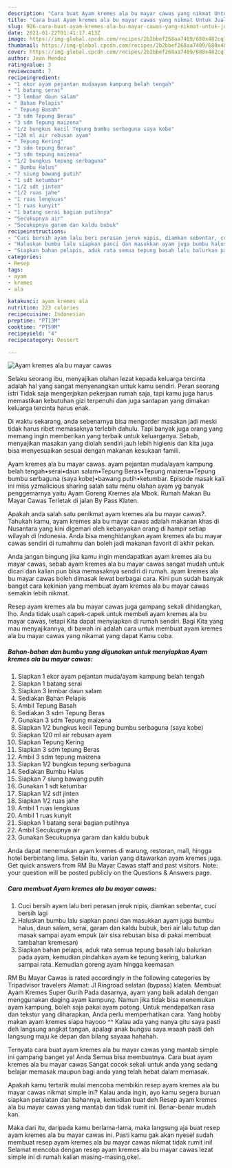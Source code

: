 ```yaml
---
description: "Cara buat Ayam kremes ala bu mayar cawas yang nikmat Untuk Jualan"
title: "Cara buat Ayam kremes ala bu mayar cawas yang nikmat Untuk Jualan"
slug: 926-cara-buat-ayam-kremes-ala-bu-mayar-cawas-yang-nikmat-untuk-jualan
date: 2021-01-22T01:41:17.413Z
image: https://img-global.cpcdn.com/recipes/2b2bbef268aa7409/680x482cq70/ayam-kremes-ala-bu-mayar-cawas-foto-resep-utama.jpg
thumbnail: https://img-global.cpcdn.com/recipes/2b2bbef268aa7409/680x482cq70/ayam-kremes-ala-bu-mayar-cawas-foto-resep-utama.jpg
cover: https://img-global.cpcdn.com/recipes/2b2bbef268aa7409/680x482cq70/ayam-kremes-ala-bu-mayar-cawas-foto-resep-utama.jpg
author: Jean Mendez
ratingvalue: 3
reviewcount: 7
recipeingredient:
- "1 ekor ayam pejantan mudaayam kampung belah tengah"
- "1 batang serai"
- "3 lembar daun salam"
- " Bahan Pelapis"
- " Tepung Basah"
- "3 sdm Tepung Beras"
- "3 sdm Tepung maizena"
- "1/2 bungkus kecil Tepung bumbu serbaguna saya kobe"
- "120 ml air rebusan ayam"
- " Tepung Kering"
- "3 sdm tepung Beras"
- "3 sdm tepung maizena"
- "1/2 bungkus tepung serbaguna"
- " Bumbu Halus"
- "7 siung bawang putih"
- "1 sdt ketumbar"
- "1/2 sdt jinten"
- "1/2 ruas jahe"
- "1 ruas lengkuas"
- "1 ruas kunyit"
- "1 batang serai bagian putihnya"
- "Secukupnya air"
- "Secukupnya garam dan kaldu bubuk"
recipeinstructions:
- "Cuci bersih ayam lalu beri perasan jeruk nipis, diamkan sebentar, cuci bersih lagi"
- "Haluskan bumbu lalu siapkan panci dan masukkan ayam juga bumbu halus, daun salam, serai, garam dan kaldu bubuk, beri air lalu tutup dan masak sampai ayam empuk (air sisa rebusan bisa di pakai membuat tambahan kremesan)"
- "Siapkan bahan pelapis, aduk rata semua tepung basah lalu balurkan pada ayam, kemudian pindahkan ayam ke tepung kering, balurkan sampai rata. Kemudian goreng ayam hingga keemasan"
categories:
- Resep
tags:
- ayam
- kremes
- ala

katakunci: ayam kremes ala 
nutrition: 223 calories
recipecuisine: Indonesian
preptime: "PT13M"
cooktime: "PT59M"
recipeyield: "4"
recipecategory: Dessert

---
```



![Ayam kremes ala bu mayar cawas](https://img-global.cpcdn.com/recipes/2b2bbef268aa7409/680x482cq70/ayam-kremes-ala-bu-mayar-cawas-foto-resep-utama.jpg)

Selaku seorang ibu, menyajikan olahan lezat kepada keluarga tercinta adalah hal yang sangat menyenangkan untuk kamu sendiri. Peran seorang istri Tidak saja mengerjakan pekerjaan rumah saja, tapi kamu juga harus memastikan kebutuhan gizi terpenuhi dan juga santapan yang dimakan keluarga tercinta harus enak.

Di waktu  sekarang, anda sebenarnya bisa mengorder masakan jadi meski tidak harus ribet memasaknya terlebih dahulu. Tapi banyak juga orang yang memang ingin memberikan yang terbaik untuk keluarganya. Sebab, menyajikan masakan yang diolah sendiri jauh lebih higienis dan kita juga bisa menyesuaikan sesuai dengan makanan kesukaan famili. 

Ayam kremes ala bu mayar cawas. ayam pejantan muda/ayam kampung belah tengah•serai•daun salam•Tepung Beras•Tepung maizena•Tepung bumbu serbaguna (saya kobe)•bawang putih•ketumbar. Episode masak kali ini miss yzmalicious sharing salah satu menu olahan ayam yg banyak penggemarnya yaitu Ayam Goreng Kremes ala Mbok. Rumah Makan Bu Mayar Cawas Terletak di jalan By Pass Klaten.

Apakah anda salah satu penikmat ayam kremes ala bu mayar cawas?. Tahukah kamu, ayam kremes ala bu mayar cawas adalah makanan khas di Nusantara yang kini digemari oleh kebanyakan orang di hampir setiap wilayah di Indonesia. Anda bisa menghidangkan ayam kremes ala bu mayar cawas sendiri di rumahmu dan boleh jadi makanan favorit di akhir pekan.

Anda jangan bingung jika kamu ingin mendapatkan ayam kremes ala bu mayar cawas, sebab ayam kremes ala bu mayar cawas sangat mudah untuk dicari dan kalian pun bisa memasaknya sendiri di rumah. ayam kremes ala bu mayar cawas boleh dimasak lewat berbagai cara. Kini pun sudah banyak banget cara kekinian yang membuat ayam kremes ala bu mayar cawas semakin lebih nikmat.

Resep ayam kremes ala bu mayar cawas juga gampang sekali dihidangkan, lho. Anda tidak usah capek-capek untuk membeli ayam kremes ala bu mayar cawas, tetapi Kita dapat menyiapkan di rumah sendiri. Bagi Kita yang mau menyajikannya, di bawah ini adalah cara untuk membuat ayam kremes ala bu mayar cawas yang nikamat yang dapat Kamu coba.

<!--inarticleads1-->

##### Bahan-bahan dan bumbu yang digunakan untuk menyiapkan Ayam kremes ala bu mayar cawas:

1. Siapkan 1 ekor ayam pejantan muda/ayam kampung belah tengah
1. Siapkan 1 batang serai
1. Siapkan 3 lembar daun salam
1. Sediakan  Bahan Pelapis
1. Ambil  Tepung Basah
1. Sediakan 3 sdm Tepung Beras
1. Gunakan 3 sdm Tepung maizena
1. Siapkan 1/2 bungkus kecil Tepung bumbu serbaguna (saya kobe)
1. Siapkan 120 ml air rebusan ayam
1. Siapkan  Tepung Kering
1. Siapkan 3 sdm tepung Beras
1. Ambil 3 sdm tepung maizena
1. Siapkan 1/2 bungkus tepung serbaguna
1. Sediakan  Bumbu Halus
1. Siapkan 7 siung bawang putih
1. Gunakan 1 sdt ketumbar
1. Siapkan 1/2 sdt jinten
1. Siapkan 1/2 ruas jahe
1. Ambil 1 ruas lengkuas
1. Ambil 1 ruas kunyit
1. Siapkan 1 batang serai bagian putihnya
1. Ambil Secukupnya air
1. Gunakan Secukupnya garam dan kaldu bubuk


Anda dapat menemukan ayam kremes di warung, restoran, mall, hingga hotel berbintang lima. Selain itu, varian yang ditawarkan ayam kremes juga. Get quick answers from RM Bu Mayar Cawas staff and past visitors. Note: your question will be posted publicly on the Questions &amp; Answers page. 

<!--inarticleads2-->

##### Cara membuat Ayam kremes ala bu mayar cawas:

1. Cuci bersih ayam lalu beri perasan jeruk nipis, diamkan sebentar, cuci bersih lagi
1. Haluskan bumbu lalu siapkan panci dan masukkan ayam juga bumbu halus, daun salam, serai, garam dan kaldu bubuk, beri air lalu tutup dan masak sampai ayam empuk (air sisa rebusan bisa di pakai membuat tambahan kremesan)
1. Siapkan bahan pelapis, aduk rata semua tepung basah lalu balurkan pada ayam, kemudian pindahkan ayam ke tepung kering, balurkan sampai rata. Kemudian goreng ayam hingga keemasan


RM Bu Mayar Cawas is rated accordingly in the following categories by Tripadvisor travelers Alamat: Jl Ringroad selatan (bypass) klaten. Membuat Ayam Kremes Super Gurih Pada dasarnya, ayam yang baik adalah dengan menggunakan daging ayam kampung. Namun jika tidak bisa menemukan ayam kampung, boleh saja pakai ayam potong. Untuk mendapatkan rasa dan tekstur yang diharapkan, Anda perlu memperhatikan cara. Yang hobby makan ayam kremes siapa hayooo ^^ Kalau ada yang nanya gitu saya pasti deh langsung angkat tangan, apalagi anak bungsu saya.waaah pasti deh langsung maju ke depan dan bilang sayaaa hahahah. 

Ternyata cara buat ayam kremes ala bu mayar cawas yang mantab simple ini gampang banget ya! Anda Semua bisa membuatnya. Cara buat ayam kremes ala bu mayar cawas Sangat cocok sekali untuk anda yang sedang belajar memasak maupun bagi anda yang telah hebat dalam memasak.

Apakah kamu tertarik mulai mencoba membikin resep ayam kremes ala bu mayar cawas nikmat simple ini? Kalau anda ingin, ayo kamu segera buruan siapkan peralatan dan bahannya, kemudian buat deh Resep ayam kremes ala bu mayar cawas yang mantab dan tidak rumit ini. Benar-benar mudah kan. 

Maka dari itu, daripada kamu berlama-lama, maka langsung aja buat resep ayam kremes ala bu mayar cawas ini. Pasti kamu gak akan nyesel sudah membuat resep ayam kremes ala bu mayar cawas nikmat tidak rumit ini! Selamat mencoba dengan resep ayam kremes ala bu mayar cawas lezat simple ini di rumah kalian masing-masing,oke!.

